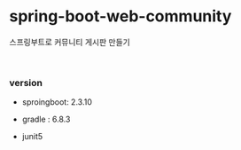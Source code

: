 # spring-boot-web-community

스프링부트로 커뮤니티 게시판 만들기 

<br/>

### version
- sproingboot: 2.3.10

- gradle : 6.8.3

- junit5
  
